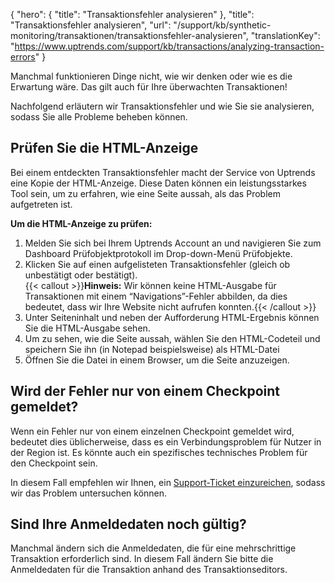 {
  "hero": {
    "title": "Transaktionsfehler analysieren"
  },
  "title": "Transaktionsfehler analysieren",
  "url": "/support/kb/synthetic-monitoring/transaktionen/transaktionsfehler-analysieren",
  "translationKey": "https://www.uptrends.com/support/kb/transactions/analyzing-transaction-errors"
}

Manchmal funktionieren Dinge nicht, wie wir denken oder wie es die Erwartung wäre. Das gilt auch für Ihre überwachten Transaktionen!

Nachfolgend erläutern wir Transaktionsfehler und wie Sie sie analysieren, sodass Sie alle Probleme beheben können.

## Prüfen Sie die HTML-Anzeige

Bei einem entdeckten Transaktionsfehler macht der Service von Uptrends eine Kopie der HTML-Anzeige. Diese Daten können ein leistungsstarkes Tool sein, um zu erfahren, wie eine Seite aussah, als das Problem aufgetreten ist.

**Um die HTML-Anzeige zu prüfen:**

1.  Melden Sie sich bei Ihrem Uptrends Account an und navigieren Sie zum Dashboard Prüfobjektprotokoll im Drop-down-Menü Prüfobjekte.
2.  Klicken Sie auf einen aufgelisteten Transaktionsfehler (gleich ob unbestätigt oder bestätigt).  
    {{< callout >}}**Hinweis:** Wir können keine HTML-Ausgabe für Transaktionen mit einem “Navigations”-Fehler abbilden, da dies bedeutet, dass wir Ihre Website nicht aufrufen konnten.{{< /callout >}} 
3.  Unter Seiteninhalt und neben der Aufforderung HTML-Ergebnis können Sie die HTML-Ausgabe sehen.
4.  Um zu sehen, wie die Seite aussah, wählen Sie den HTML-Codeteil und speichern Sie ihn (in Notepad beispielsweise) als HTML-Datei
5.  Öffnen Sie die Datei in einem Browser, um die Seite anzuzeigen.

## Wird der Fehler nur von einem Checkpoint gemeldet?

Wenn ein Fehler nur von einem einzelnen Checkpoint gemeldet wird, bedeutet dies üblicherweise, dass es ein Verbindungsproblem für Nutzer in der Region ist. Es könnte auch ein spezifisches technisches Problem für den Checkpoint sein.

In diesem Fall empfehlen wir Ihnen, ein [Support-Ticket einzureichen](/contact), sodass wir das Problem untersuchen können.

## Sind Ihre Anmeldedaten noch gültig?

Manchmal ändern sich die Anmeldedaten, die für eine mehrschrittige Transaktion erforderlich sind. In diesem Fall ändern Sie bitte die Anmeldedaten für die Transaktion anhand des Transaktionseditors.

